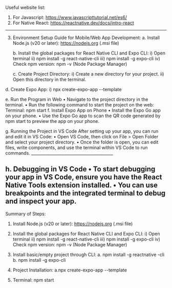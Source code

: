 Useful website list:
1. For Javascript:  https://www.javascripttutorial.net/es6/
2. For Native React: https://reactnative.dev/docs/intro-react
------------------------------------------------------------------------------------------------------------

3. Environment Setup Guide for Mobile/Web App Development:
   a. Install Node.js (v20 or later): https://nodejs.org (.msi file)
   
   b. Install the global packages for React Native CLI and Expo CLI:
      i) Open terminal
      ii) npm install -g react-native-cli
      iii) npm install -g expo-cli
      iv) Check npm version: npm -v (Node Package Manager)

   c. Create Project Directory:
       i) Create a new directory for your project.
       ii) Open this directory in the terminal.
   
  d. Create Expo App:
     i)  npx create-expo-app --template

  e. Run the Program in Web
    •	Navigate to the project directory in the terminal.
    •	Run the following command to start the project on the web: 
      Terminal: npm start
  f.  Install Expo App on Phone
      •	Install the Expo Go app on your phone.
      •	Use the Expo Go app to scan the QR code generated by npm start to preview the app on your phone.

  g. Running the Project in VS Code
      After setting up your app, you can run and edit it in VS Code:
      •	Open VS Code, then click on File > Open Folder and select your project directory.
      •	Once the folder is open, you can edit files, write components, and use the terminal within VS Code to run commands.
      ________________________________________
  
  h. Debugging in VS Code
    •	To start debugging your app in VS Code, ensure you have the React Native Tools extension installed.
    •	You can use breakpoints and the integrated terminal to debug and inspect your app.
------------------------------------------------------------------------------------------------------------------------------




Summary of Steps: 
1. Install Node.js (v20 or later): https://nodejs.org (.msi file)
   
2. Install the global packages for React Native CLI and Expo CLI:
      i) Open terminal
      ii) npm install -g react-native-cli
      iii) npm install -g expo-cli
      iv) Check npm version: npm -v (Node Package Manager)

3. Install basic/empty project through CLI:
   a. npm install -g reactnative -cli
   b. npm install -g expo-cli
   
5. Project Installation:
   a.npx create-expo-app --template
   
7. Terminal: npm start

